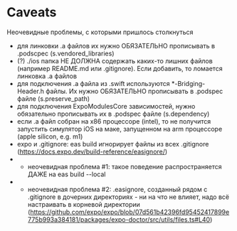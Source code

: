 # Caveats

Неочевидные проблемы, с которыми пришлось столкнуться

- для линковки .a файлов их нужно ОБЯЗАТЕЛЬНО прописывать в .podscpec (s.vendored_libraries)
- (?) ./ios папка НЕ ДОЛЖНА содержать каких-то лишних файлов (например README.md или .gitignore). Если добавить, то ломается линковка .a файлов
- для подключения .a файла из .swift используются *-Bridging-Header.h файлы. Их нужно ОБЯЗАТЕЛЬНО прописывать в .podspec файле (s.preserve_path)
- для подключения ExpoModulesCore зависимостей, нужно обязательно прописывать их в .podspec файле (s.dependency)
- если .a файл собран на x86 процессоре (intel), то не получится запустить симулятор iOS на маке, запущенном на arm процессоре (apple silicon, e.g. m1)
- expo и .gitignore: eas build игнорирует файлы из всех .gitignore (https://docs.expo.dev/build-reference/easignore/)
- - неочевидная проблема #1: такое поведение распространяется ДАЖЕ на eas build --local
- - неочевидная проблема #2: .easignore, созданный рядом с .gitignore в дочерних директориях - ни на что не влияет, надо всё настраивать в корневой директории (https://github.com/expo/expo/blob/07d561b42396fd95452417899e775b993a384181/packages/expo-doctor/src/utils/files.ts#L40)